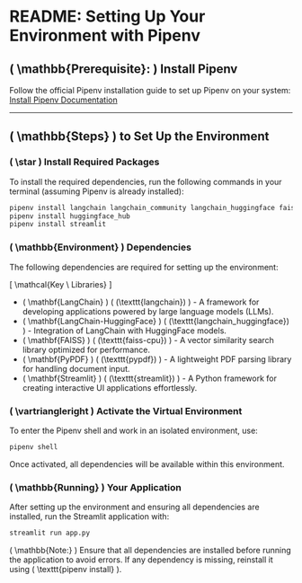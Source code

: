 # README: Setting Up Your Environment with Pipenv

## \( \mathbb{Prerequisite}: \) Install Pipenv
Follow the official Pipenv installation guide to set up Pipenv on your system:  
[Install Pipenv Documentation](https://pipenv.pypa.io/en/latest/installation.html)

---

## \( \mathbb{Steps} \) to Set Up the Environment

### \( \star \) Install Required Packages
To install the required dependencies, run the following commands in your terminal (assuming Pipenv is already installed):

```bash
pipenv install langchain langchain_community langchain_huggingface faiss-cpu pypdf
pipenv install huggingface_hub
pipenv install streamlit
```

### \( \mathbb{Environment} \) Dependencies
The following dependencies are required for setting up the environment:

\[ \mathcal{Key \ Libraries} \]
- \( \mathbf{LangChain} \) \( (\texttt{langchain}) \) - A framework for developing applications powered by large language models (LLMs).
- \( \mathbf{LangChain-HuggingFace} \) \( (\texttt{langchain\_huggingface}) \) - Integration of LangChain with HuggingFace models.
- \( \mathbf{FAISS} \) \( (\texttt{faiss-cpu}) \) - A vector similarity search library optimized for performance.
- \( \mathbf{PyPDF} \) \( (\texttt{pypdf}) \) - A lightweight PDF parsing library for handling document input.
- \( \mathbf{Streamlit} \) \( (\texttt{streamlit}) \) - A Python framework for creating interactive UI applications effortlessly.

### \( \vartriangleright \) Activate the Virtual Environment
To enter the Pipenv shell and work in an isolated environment, use:

```bash
pipenv shell
```

Once activated, all dependencies will be available within this environment.

### \( \mathbb{Running} \) Your Application
After setting up the environment and ensuring all dependencies are installed, run the Streamlit application with:

```bash
streamlit run app.py
```

\( \mathbb{Note:} \) Ensure that all dependencies are installed before running the application to avoid errors. If any dependency is missing, reinstall it using \( \texttt{pipenv install} \).

